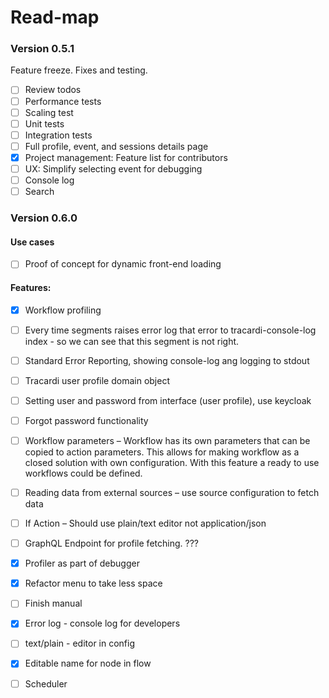 # Read-map

### Version 0.5.1

Feature freeze. Fixes and testing.

- [ ] Review todos
- [ ] Performance tests
- [ ] Scaling test
- [ ] Unit tests
- [ ] Integration tests
- [ ] Full profile, event, and sessions details page
- [x] Project management: Feature list for contributors
- [ ] UX: Simplify selecting event for debugging
- [ ] Console log
- [ ] Search

### Version 0.6.0

#### Use cases

- [ ] Proof of concept for dynamic front-end loading

#### Features:
- [x] Workflow profiling
- [ ] Every time segments raises error log that error to tracardi-console-log index - so we can see that this segment is not right. 
- [ ] Standard Error Reporting, showing console-log ang logging to stdout
- [ ] Tracardi user profile domain object
- [ ] Setting user and password from interface (user profile), use keycloak
- [ ] Forgot password functionality
- [ ] Workflow parameters – Workflow has its own parameters that can be copied to action parameters. This allows for making workflow as a closed solution with own configuration. With this feature a ready to use workflows could be defined. 
- [ ] Reading data from external sources – use source configuration to fetch data
- [ ] If Action – Should use plain/text editor not application/json

- [ ] GraphQL Endpoint for profile fetching. ???
- [x] Profiler as part of debugger
- [x] Refactor menu to take less space
- [ ] Finish manual
- [x] Error log - console log for developers
- [ ] text/plain - editor in config
- [x] Editable name for node in flow
- [ ] Scheduler
